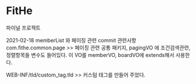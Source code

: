 # FitHe
파이널 프로젝트

2021-02-18 memberList 와 페이징 관련 commit 관련사항
  com.fithe.common.page >> 페이징 관련 공통 패키지,
    pagingVO 에 조건검색관련, 정렬항목들 변수도 들어있다.
    이 VO를 memberVO, boardVO에 extends해서 사용한다.
   
   WEB-INF/tld/custom_tag.tld >> 커스텀 태그를 만들어 주었다.
   
